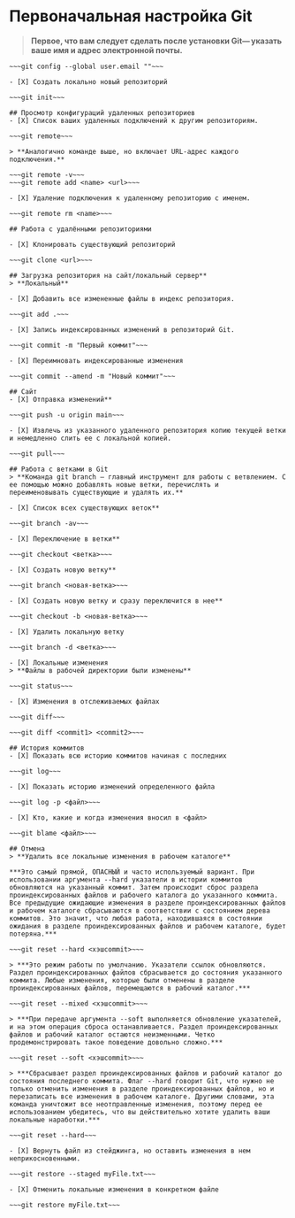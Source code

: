# Первоначальная настройка Git
> **Первое, что вам следует сделать после установки Git— указать ваше имя и адрес электронной почты.**
  
  ~~~git config --global user.name ""~~~
  ~~~git config --global user.email ""~~~

- [X] Создать локально новый репозиторий

  ~~~git init~~~

## Просмотр конфигураций удаленных репозиториев
- [X] Список ваших удаленных подключений к другим репозиториям.

  ~~~git remote~~~

> **Аналогично команде выше, но включает URL-адрес каждого подключения.**

  ~~~git remote -v~~~
  ~~~git remote add <name> <url>~~~

- [X] Удаление подключения к удаленному репозиторию с именем.

  ~~~git remote rm <name>~~~

## Работа с удалёнными репозиториями

- [X] Клонировать существующий репозиторий

  ~~~git clone <url>~~~

## Загрузка репозитория на сайт/локальный сервер**
> **Локальный**

- [X] Добавить все измененные файлы в индекс репозитория.

  ~~~git add .~~~

- [X] Запись индексированных изменений в репозиторий Git.

  ~~~git commit -m "Первый коммит"~~~

- [X] Переимновать индексированные изменения

  ~~~git commit --amend -m "Новый коммит"~~~

## Сайт
- [X] Отправка изменений**

  ~~~git push -u origin main~~~

- [X] Извлечь из указанного удаленного репозитория копию текущей ветки и немедленно слить ее с локальной копией.

  ~~~git pull~~~

## Работа с ветками в Git
> **Команда git branch — главный инструмент для работы с ветвлением. С ее помощью можно добавлять новые ветки, перечислять и      переименовывать существующие и удалять их.**

- [X] Список всех существующих веток**

  ~~~git branch -av~~~

- [X] Переключение в ветки**

  ~~~git checkout <ветка>~~~

- [X] Создать новую ветку**

  ~~~git branch <новая-ветка>~~~

- [X] Создать новую ветку и сразу переключится в нее**

  ~~~git checkout -b <новая-ветка>~~~

- [X] Удалить локальную ветку

  ~~~git branch -d <ветка>~~~

- [X] Локальные изменения
> **Файлы в рабочей директории были изменены**

  ~~~git status~~~

- [X] Изменения в отслеживаемых файлах

  ~~~git diff~~~

  ~~~git diff <commit1> <commit2>~~~

## История коммитов
- [X] Показать всю историю коммитов начиная с последних

  ~~~git log~~~

- [X] Показать историю изменений определенного файла

  ~~~git log -p <файл>~~~

- [X] Кто, какие и когда изменения вносил в <файл>

  ~~~git blame <файл>~~~

## Отмена
> **Удалить все локальные изменения в рабочем каталоге**

***Это самый прямой, ОПАСНЫЙ и часто используемый вариант. При использовании аргумента --hard указатели в истории коммитов обновляются на указанный коммит. Затем происходит сброс раздела проиндексированных файлов и рабочего каталога до указанного коммита. Все предыдущие ожидающие изменения в разделе проиндексированных файлов и рабочем каталоге сбрасываются в соответствии с состоянием дерева коммитов. Это значит, что любая работа, находившаяся в состоянии ожидания в разделе проиндексированных файлов и рабочем каталоге, будет потеряна.***
  
  ~~~git reset --hard <хэшcommit>~~~

> ***Это режим работы по умолчанию. Указатели ссылок обновляются. Раздел проиндексированных файлов сбрасывается до состояния указанного коммита. Любые изменения, которые были отменены в разделе проиндексированных файлов, перемещаются в рабочий каталог.***

  ~~~git reset --mixed <хэшcommit>~~~

> ***При передаче аргумента --soft выполняется обновление указателей, и на этом операция сброса останавливается. Раздел проиндексированных файлов и рабочий каталог остаются неизменными. Четко продемонстрировать такое поведение довольно сложно.***

  ~~~git reset --soft <хэшcommit>~~~

> ***Сбрасывает раздел проиндексированных файлов и рабочий каталог до состояния последнего коммита. Флаг --hard говорит Git, что нужно не только отменить изменения в разделе проиндексированных файлов, но и перезаписать все изменения в рабочем каталоге. Другими словами, эта команда уничтожит все неотправленные изменения, поэтому перед ее использованием убедитесь, что вы действительно хотите удалить ваши локальные наработки.***

  ~~~git reset --hard~~~

- [X] Вернуть файл из стейджинга, но оставить изменения в нем неприкосновенными.

  ~~~git restore --staged myFile.txt~~~

- [X] Отменить локальные изменения в конкретном файле

  ~~~git restore myFile.txt~~~